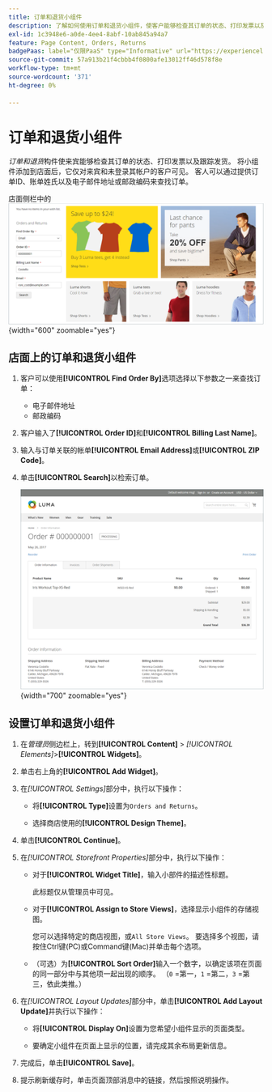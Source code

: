 ```yaml
---
title: 订单和退货小组件
description: 了解如何使用订单和退货小组件，使客户能够检查其订单的状态、打印发票以及跟踪发运。
exl-id: 1c3948e6-a0de-4ee4-8abf-10ab845a94a7
feature: Page Content, Orders, Returns
badgePaas: label="仅限PaaS" type="Informative" url="https://experienceleague.adobe.com/zh-hans/docs/commerce/user-guides/product-solutions" tooltip="仅适用于云项目(Adobe管理的PaaS基础架构)和内部部署项目上的Adobe Commerce 。"
source-git-commit: 57a913b21f4cbbb4f0800afe13012ff46d578f8e
workflow-type: tm+mt
source-wordcount: '371'
ht-degree: 0%

---
```


# 订单和退货小组件

_订单和退货_&#x200B;构件使来宾能够检查其订单的状态、打印发票以及跟踪发货。 将小组件添加到店面后，它仅对来宾和未登录其帐户的客户可见。 客人可以通过提供订单ID、账单姓氏以及电子邮件地址或邮政编码来查找订单。

店面侧栏中的![订单和退货小组件](./assets/storefront-widget-orders-returns-sidebar.png){width="600" zoomable="yes"}

## 店面上的订单和退货小组件

1. 客户可以使用&#x200B;**[!UICONTROL Find Order By]**&#x200B;选项选择以下参数之一来查找订单：

   - 电子邮件地址
   - 邮政编码

1. 客户输入了&#x200B;**[!UICONTROL Order ID]**&#x200B;和&#x200B;**[!UICONTROL Billing Last Name]**。

1. 输入与订单关联的帐单&#x200B;**[!UICONTROL Email Address]**&#x200B;或&#x200B;**[!UICONTROL ZIP Code]**。

1. 单击&#x200B;**[!UICONTROL Search]**&#x200B;以检索订单。

   ![店面中显示的订单信息](./assets/storefront-widget-orders-returns-view.png){width="700" zoomable="yes"}

## 设置订单和退货小组件

1. 在&#x200B;_管理员_&#x200B;侧边栏上，转到&#x200B;**[!UICONTROL Content]** > _[!UICONTROL Elements]_>**[!UICONTROL Widgets]**。

1. 单击右上角的&#x200B;**[!UICONTROL Add Widget]**。

1. 在&#x200B;_[!UICONTROL Settings]_&#x200B;部分中，执行以下操作：

   - 将&#x200B;**[!UICONTROL Type]**&#x200B;设置为`Orders and Returns`。

   - 选择商店使用的&#x200B;**[!UICONTROL Design Theme]**。

1. 单击&#x200B;**[!UICONTROL Continue]**。

1. 在&#x200B;_[!UICONTROL Storefront Properties]_&#x200B;部分中，执行以下操作：

   - 对于&#x200B;**[!UICONTROL Widget Title]**，输入小部件的描述性标题。

     此标题仅从管理员中可见。

   - 对于&#x200B;**[!UICONTROL Assign to Store Views]**，选择显示小组件的存储视图。

     您可以选择特定的商店视图，或`All Store Views`。 要选择多个视图，请按住Ctrl键(PC)或Command键(Mac)并单击每个选项。

   - （可选）为&#x200B;**[!UICONTROL Sort Order]**&#x200B;输入一个数字，以确定该项在页面的同一部分中与其他项一起出现的顺序。 （`0` =第一，`1` =第二，`3` =第三，依此类推。）

1. 在&#x200B;_[!UICONTROL Layout Updates]_&#x200B;部分中，单击&#x200B;**[!UICONTROL Add Layout Update]**&#x200B;并执行以下操作：

   - 将&#x200B;**[!UICONTROL Display On]**&#x200B;设置为您希望小组件显示的页面类型。

   - 要确定小组件在页面上显示的位置，请完成其余布局更新信息。

1. 完成后，单击&#x200B;**[!UICONTROL Save]**。

1. 提示刷新缓存时，单击页面顶部消息中的链接，然后按照说明操作。
